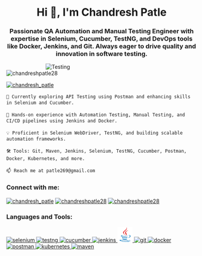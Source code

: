 <h1 align="center">Hi 👋, I'm Chandresh Patle</h1> <h3 align="center">Passionate QA Automation and Manual Testing Engineer with expertise in Selenium, Cucumber, TestNG, and DevOps tools like Docker, Jenkins, and Git. Always eager to drive quality and innovation in software testing.</h3> <img align="right" alt="Testing" width="400" src="https://d3ansictanv2wj.cloudfront.net/NEX/51f80c2e-b078-11e8-a9a5-9bfb351a1b1c/selenium-suits-project.gif"> <p align="left"> <img src="https://komarev.com/ghpvc/?username=chandreshpatle28&label=Profile%20views&color=0e75b6&style=flat" alt="chandreshpatle28" /> </p> <p align="left"> <a href="https://twitter.com/chandresh_patle" target="blank"><img src="https://img.shields.io/twitter/follow/chandresh_patle?logo=twitter&style=for-the-badge" alt="chandresh_patle" /></a> </p>

    🌱 Currently exploring API Testing using Postman and enhancing skills in Selenium and Cucumber.

    💼 Hands-on experience with Automation Testing, Manual Testing, and CI/CD pipelines using Jenkins and Docker.

    💡 Proficient in Selenium WebDriver, TestNG, and building scalable automation frameworks.

    🛠 Tools: Git, Maven, Jenkins, Selenium, TestNG, Cucumber, Postman, Docker, Kubernetes, and more.

    📫 Reach me at patle269@gmail.com

<h3 align="left">Connect with me:</h3> <p align="left"> <a href="https://twitter.com/chandresh_patle" target="blank"><img align="center" src="https://raw.githubusercontent.com/rahuldkjain/github-profile-readme-generator/master/src/images/icons/Social/twitter.svg" alt="chandresh_patle" height="30" width="40" /></a> <a href="https://linkedin.com/in/chandreshpatle28" target="blank"><img align="center" src="https://raw.githubusercontent.com/rahuldkjain/github-profile-readme-generator/master/src/images/icons/Social/linked-in-alt.svg" alt="chandreshpatle28" height="30" width="40" /></a> <a href="https://instagram.com/chandreshpatle28" target="blank"><img align="center" src="https://raw.githubusercontent.com/rahuldkjain/github-profile-readme-generator/master/src/images/icons/Social/instagram.svg" alt="chandreshpatle28" height="30" width="40" /></a> </p> <h3 align="left">Languages and Tools:</h3> <p align="left"> <a href="https://www.selenium.dev/" target="_blank" rel="noreferrer"> <img src="https://www.vectorlogo.zone/logos/selenium/selenium-icon.svg" alt="selenium" width="40" height="40"/> </a> <a href="https://testng.org/doc/" target="_blank" rel="noreferrer"> <img src="https://upload.wikimedia.org/wikipedia/commons/8/8e/TestNG_logo.png" alt="testng" width="40" height="40"/> </a> <a href="https://cucumber.io/" target="_blank" rel="noreferrer"> <img src="https://cucumber.io/img/cucumber.svg" alt="cucumber" width="40" height="40"/> </a> <a href="https://www.jenkins.io" target="_blank" rel="noreferrer"> <img src="https://www.vectorlogo.zone/logos/jenkins/jenkins-icon.svg" alt="jenkins" width="40" height="40"/> </a> <a href="https://www.java.com" target="_blank" rel="noreferrer"> <img src="https://raw.githubusercontent.com/devicons/devicon/master/icons/java/java-original.svg" alt="java" width="40" height="40"/> </a> <a href="https://git-scm.com/" target="_blank" rel="noreferrer"> <img src="https://www.vectorlogo.zone/logos/git-scm/git-scm-icon.svg" alt="git" width="40" height="40"/> </a> <a href="https://www.docker.com/" target="_blank" rel="noreferrer"> <img src="https://www.vectorlogo.zone/logos/docker/docker-icon.svg" alt="docker" width="40" height="40"/> </a> <a href="https://www.postman.com/" target="_blank" rel="noreferrer"> <img src="https://www.vectorlogo.zone/logos/getpostman/getpostman-icon.svg" alt="postman" width="40" height="40"/> </a> <a href="https://www.kubernetes.io/" target="_blank" rel="noreferrer"> <img src="https://www.vectorlogo.zone/logos/kubernetes/kubernetes-icon.svg" alt="kubernetes" width="40" height="40"/> </a> <a href="https://maven.apache.org/" target="_blank" rel="noreferrer"> <img src="https://www.vectorlogo.zone/logos/apache_maven/apache_maven-icon.svg" alt="maven" width="40" height="40"/> </a> </p>
